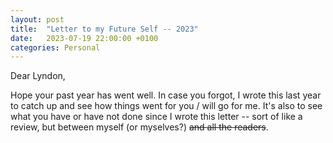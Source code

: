 ```yaml
---
layout: post
title:  "Letter to my Future Self -- 2023"
date:   2023-07-19 22:00:00 +0100
categories: Personal
---
```


Dear Lyndon,

Hope your past year has went well. In case you forgot, I wrote this last year to catch up and see how things went for you / will go for me. It's also to see what you have or have not done since I wrote this letter -- sort of like a review, but between myself (or myselves?) ~~and all the readers~~.

<!--
career / more coding related
- what languages can profressionally use? Python (ofc), but anything else? JS/React for frontend? C++/Go for speed? sth else?
- what tools? GCP?
- what show work? certs? projects? open source stuff? this blog?

personal / smol stuff related
- MTG? D&D? other games / hobbies?
- socialize w/ friends? family? new friends?
- stay in touch w/ community? local one, and HKers? volunteer?

big stuff
- what person you want to be? any direction?
- set goals? plans of action? accountability? deadlines?
- habits? maintain good ones? start new ones? rid bad ones?


## WHEN'S THE LAST TIME YOU LOOKED AT THEM?
- "I know you -- I'm literally you. There's a decent chance you haven't looked at whatever you wrote until I brought it up in the last couple paragraphs."
- check regularly
- put them in prominent place -- in room, computer, and/or phone
- how track? Notion/Obsidean? calendar? physical notebook? sth else?

## conclusion
- "Look, it's all a lot, but I hope you remember where I'm coming from. Our lives have changed a lot -- from coming to the UK for university, to the pandemic, to graduating and starting a job. You are a 24-year-old adult, and only you can be responsible for your own life and your happiness."
- not all done in one day
- "hey, it's a review. I'm not giving you a score out of 100, just comments and guidelines for you to look back on yourself."
- have time to improve yourself.
- "Do whatever makes me, and hence yourself, happy."
-->

